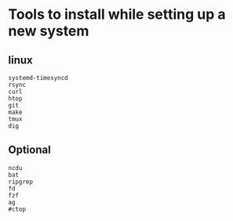 # Tools to install while setting up a new system

## linux

```
systemd-timesyncd
rsync
curl
htop
git
make
tmux
dig
```

## Optional

```
ncdu
bat
ripgrep
fd
fzf
ag
#ctop
```
